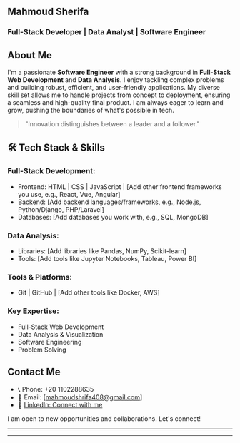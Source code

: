 

## Mahmoud Sherifa

### Full-Stack Developer | Data Analyst | Software Engineer

## About Me

I'm a passionate **Software Engineer** with a strong background in **Full-Stack Web Development** and **Data Analysis**. I enjoy tackling complex problems and building robust, efficient, and user-friendly applications. My diverse skill set allows me to handle projects from concept to deployment, ensuring a seamless and high-quality final product. I am always eager to learn and grow, pushing the boundaries of what's possible in tech.

> "Innovation distinguishes between a leader and a follower."

## 🛠 Tech Stack & Skills

### Full-Stack Development:

  - Frontend: HTML | CSS | JavaScript | [Add other frontend frameworks you use, e.g., React, Vue, Angular]
  - Backend: [Add backend languages/frameworks, e.g., Node.js, Python/Django, PHP/Laravel]
  - Databases: [Add databases you work with, e.g., SQL, MongoDB]

### Data Analysis:

  - Libraries: [Add libraries like Pandas, NumPy, Scikit-learn]
  - Tools: [Add tools like Jupyter Notebooks, Tableau, Power BI]

### Tools & Platforms:

  - Git | GitHub | [Add other tools like Docker, AWS]

### Key Expertise:

  - Full-Stack Web Development
  - Data Analysis & Visualization
  - Software Engineering
  - Problem Solving

## Contact Me

  - 📞 Phone: +20 1102288635
  - 📧 Email: [mahmoudshrifa408@gmail.com]
  - 🔗 [LinkedIn: Connect with me](https://www.linkedin.com/in/mahmoud-shrifa-223b6b244?utm_source=share&utm_campaign=share_via&utm_content=profile&utm_medium=android_app)

I am open to new opportunities and collaborations. Let's connect\!

-----

-----

